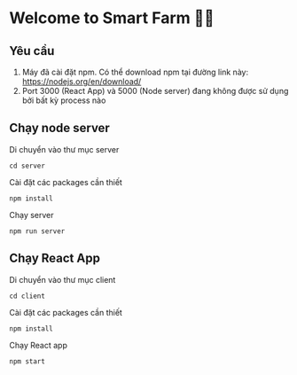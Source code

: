 # Welcome to Smart Farm :man_farmer:	
## Yêu cầu
1. Máy đã cài đặt npm. Có thể download npm tại đường link này: https://nodejs.org/en/download/
2. Port 3000 (React App) và 5000 (Node server) đang không được sử dụng bởi bất kỳ process nào
## Chạy node server
Di chuyển vào thư mục server
``` console
cd server
```
Cài đặt các packages cần thiết
``` console
npm install
```
Chạy server
``` console
npm run server
```
## Chạy React App
Di chuyển vào thư mục client
``` console
cd client
```
Cài đặt các packages cần thiết
``` console
npm install
```
Chạy React app
``` console
npm start
```
